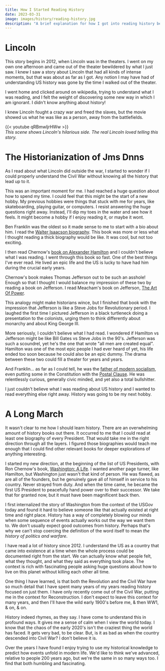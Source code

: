 ```yaml
---
title: How I Started Reading History
date: 2023-03-31
image: images/history/reading-history.jpg
description: "A brief explanation for how I got into reading history before I was an old man."
---
```


# Lincoln

This story begins in 2012, when Lincoln was in the theaters. I went on my own one afternoon and came out of the theater bewildered by what I just saw. I knew I saw a story about Lincoln that had all kinds of intense moments, but that was about as far as I got. Any notion I may have had of understanding US history was gone by the time I walked out of the theater.

I went home and clicked around on wikipedia, trying to understand what I was reading, and I felt the weight of discovering some new way in which I am ignorant. I didn't know anything about history!

I knew Lincoln fought a crazy war and freed the slaves, but the movie showed us what he was like as a person, away from the battlefields.

{{< youtube qRBmwljrHWw >}}<br>_This scene shows Lincoln's hilarious side. The real Lincoln loved telling this story._


# The Historianization of Jms Dnns

As I read about what Lincoln did outside the war, I started to wonder if I could properly understand the Civil War without knowing all the history that lead up to it.

This was an important moment for me. I had reached a huge question about how to spend my time. I could feel that this might be the start of a new hobby. My previous hobbies were things that stuck with me for years, like skateboarding, playing guitar, or computers. I resist answering the huge questions right away. Instead, I'll dip my toes in the water and see how it feels. It might become a hobby if I enjoy reading it, or maybe it wont.

Ben Franklin was the oldest so it made sense to me to start with a bio about him. I read the [Walter Isaacson biography](https://bookshop.org/p/books/benjamin-franklin-an-american-life-walter-isaacson/951952). This book was more or less what I thought reading a thick biography would be like. It was cool, but not too exciting.

I then read Chernow's [book on Alexander Hamilton](https://bookshop.org/p/books/alexander-hamilton-ron-chernow/586714) and I couldn't believe what I was reading. I went through this book so fast. One of the best things I've ever read. He lived an epic life and the US is lucky to have had him during the crucial early years.

Chernow's book makes Thomas Jefferson out to be such an asshole! Enough so that I thought I would balance my impression of these two by reading a book on Jefferson. I read Meacham's book on Jefferson, [The Art Of Power](https://bookshop.org/p/books/thomas-jefferson-the-art-of-power-jon-meacham/943896).

This analogy might make historians wince, but I finished that book with the impression that Jefferson is like a Steve Jobs for Revolutionary period. I laughed the first time I pictured Jefferson in a black turtleneck doing a presentation to the colonists, urging them to think differently about monarchy and about King George III.

More seriously, I couldn't believe what I had read. I wondered if Hamilton vs Jefferson might be like Bill Gates vs Steve Jobs in the 90's. Jefferson was such a scoundrel, yet he's the one that wrote "all men are created equal". Hamilton was one of the most epic people I had ever heard of yet, his life ended too soon because he could also be an epic dummy. The drama between these two could fill a theater for years and years.

And Franklin... as far as I could tell, he was the [father of modern socialism](https://founders.archives.gov/documents/Franklin/01-01-02-0041), even putting some in the Constitution with the [Postal Clause](https://en.wikipedia.org/wiki/Postal_Clause). He was relentlessly curious, generally civic minded, and yet also a total bullshitter.

I just couldn't believe what I was reading about US history and I wanted to read everything else right away. History was going to be my next hobby.


# A Long March

It wasn't clear to me how I should learn history. There are an overwhelming amount of history books out there. It occurred to me that I could read at least one biography of every President. That would take me in the right direction through all the layers. I figured those biographies would teach me enough that I could find other relevant books for deeper explorations of anything interesting.

I started my new direction, at the beginning of the list of US Presidents, with Ron Chernow's book, [Washington: A Life](https://bookshop.org/p/books/washington-a-life-ron-chernow/586742). I wanted another page turner, like Hamilton, but Washington just wasn't that kind of person. He was flawed, as are all of the founders, but he genuinely gave all of himself in service to his country. Never strayed from duty. And when the time came, he became the first US President to peacefully hand power over to their successor. We take that for granted now, but it must have been magnificent back then.

I first internalized the story of Washington from the context of the USGov today and found it hard to believe someone like that actually existed at right time and right place. History has a way of completely blowing our minds when some sequence of events actually works out the way we want them to. We don't usually expect good outcomes from history. Perhaps that's why we can't stop coercing the definition of the word itself to mean _the history of politics and warfare_.

I have read a lot of history since 2012. I understand the US as a country that came into existence at a time when the whole process could be documented right from the start. We can actually know what people felt, what they thought, and what they said as everything took place. The context is rich with fascinating people asking huge questions about how to live on this planet without killing each other all time.

One thing I have learned, is that both the Revolution and the Civil War have so much detail that I have spent many years of my years reading history focused on just them. I have only recently come out of the Civil War, putting me in the context for Reconstruction. I don't expect to leave this context for many years, and then I'll have the wild early 1900's before me, & then WW1, & on, & on.

History indeed rhymes, as they say. I have come to understand this in profound ways. It gives me a sense of calm when I view the world today. I know that the chaos of the early 2020's isn't the craziest thing the world has faced. It gets very bad, to be clear. But, is it as bad as when the country descended into Civil War? I don't believe it is.

Over the years I have found I enjoy trying to use my historical knowledge to predict how events unfold in modern life. We'd like to think we've advanced, relative to people 200 years ago, but we're the same in so many ways too. I find that both humbling and fascinating.
